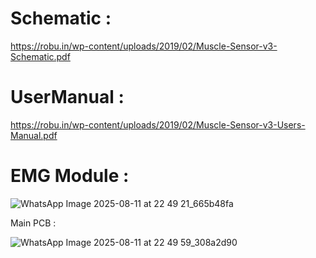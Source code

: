 # Schematic  : 
 https://robu.in/wp-content/uploads/2019/02/Muscle-Sensor-v3-Schematic.pdf



# UserManual : 
 https://robu.in/wp-content/uploads/2019/02/Muscle-Sensor-v3-Users-Manual.pdf

# EMG Module : 

![WhatsApp Image 2025-08-11 at 22 49 21_665b48fa](https://github.com/user-attachments/assets/445c8800-5d99-4b35-bae3-1898a69be9fb)

Main PCB :

![WhatsApp Image 2025-08-11 at 22 49 59_308a2d90](https://github.com/user-attachments/assets/295b5475-73f5-4dd4-90be-09b5dc21601a)
